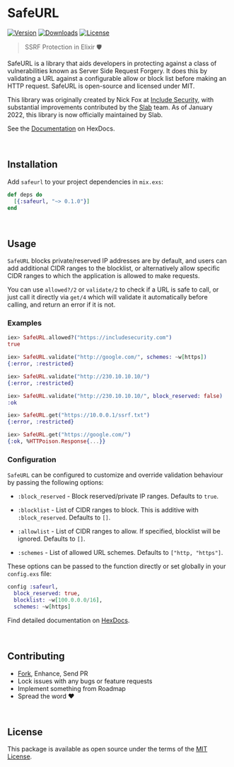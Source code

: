 SafeURL
=======

<!--[![Build Status][badge-github]][github-build]-->
[![Version][badge-version]][hexpm]
[![Downloads][badge-downloads]][hexpm]
[![License][badge-license]][github-license]


> SSRF Protection in Elixir 🛡️


SafeURL is a library that aids developers in protecting against a class of vulnerabilities
known as Server Side Request Forgery. It does this by validating a URL against a configurable
allow or block list before making an HTTP request. SafeURL is open-source and licensed under
MIT.

This library was originally created by Nick Fox at [Include Security][includesecurity],
with substantial improvements contributed by the [Slab][slab] team. As of January 2022, this
library is now officially maintained by Slab.

See the [Documentation][docs] on HexDocs.

<br>




## Installation

Add `safeurl` to your project dependencies in `mix.exs`:

```elixir
def deps do
  [{:safeurl, "~> 0.1.0"}]
end
```

<br>




## Usage

`SafeURL` blocks private/reserved IP addresses are by default, and users can add additional
CIDR ranges to the blocklist, or alternatively allow specific CIDR ranges to which the
application is allowed to make requests.

You can use `allowed?/2` or `validate/2` to check if a URL is safe to call, or just call
it directly via `get/4` which will validate it automatically before calling, and return an
error if it is not.


### Examples

```elixir
iex> SafeURL.allowed?("https://includesecurity.com")
true

iex> SafeURL.validate("http://google.com/", schemes: ~w[https])
{:error, :restricted}

iex> SafeURL.validate("http://230.10.10.10/")
{:error, :restricted}

iex> SafeURL.validate("http://230.10.10.10/", block_reserved: false)
:ok

iex> SafeURL.get("https://10.0.0.1/ssrf.txt")
{:error, :restricted}

iex> SafeURL.get("https://google.com/")
{:ok, %HTTPoison.Response{...}}
```


### Configuration

`SafeURL` can be configured to customize and override validation behaviour by passing the
following options:

  * `:block_reserved` - Block reserved/private IP ranges. Defaults to `true`.

  * `:blocklist` - List of CIDR ranges to block. This is additive with `:block_reserved`.
    Defaults to `[]`.

  * `:allowlist` - List of CIDR ranges to allow. If specified, blocklist will be ignored.
    Defaults to `[]`.

  * `:schemes` - List of allowed URL schemes. Defaults to `["http, "https"]`.


These options can be passed to the function directly or set globally in your `config.exs`
file:

```elixir
config :safeurl,
  block_reserved: true,
  blocklist: ~w[100.0.0.0/16],
  schemes: ~w[https]
```

Find detailed documentation on [HexDocs][docs].

<!--
  TODO: Add section explaining how to use SafeURL with various HTTP libraries
  such as HTTPoison, Tesla, etc. once we remove HTTPoison as a dependency.
-->

<br>




## Contributing

 - [Fork][github-fork], Enhance, Send PR
 - Lock issues with any bugs or feature requests
 - Implement something from Roadmap
 - Spread the word :heart:

<br>




## License

This package is available as open source under the terms of the [MIT License][github-license].

<br>




<!--[badge-github]:     https://github.com/slab/delta-elixir/actions/workflows/ci.yml/badge.svg-->
[badge-version]:    https://img.shields.io/hexpm/v/safeurl.svg
[badge-license]:    https://img.shields.io/hexpm/l/safeurl.svg
[badge-downloads]:  https://img.shields.io/hexpm/dt/safeurl.svg

[hexpm]:            https://hex.pm/packages/safeurl
[github-license]:   https://github.com/slab/safeurl-elixir/blob/master/LICENSE
[github-fork]:      https://github.com/slab/safeurl-elixir/fork

[docs]:             https://hexdocs.pm/safeurl
[slab]:             https://slab.com/
[includesecurity]:  https://github.com/IncludeSecurity


